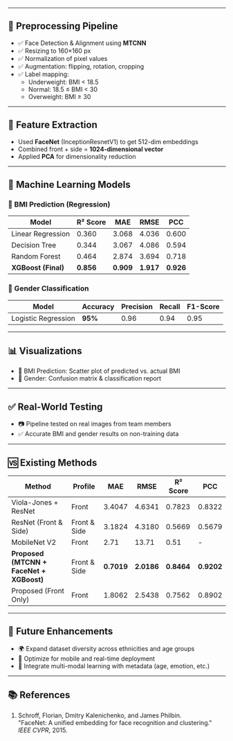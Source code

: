 
---

## 🧹 Preprocessing Pipeline

- ✅ Face Detection & Alignment using **MTCNN**
- ✅ Resizing to 160×160 px
- ✅ Normalization of pixel values
- ✅ Augmentation: flipping, rotation, cropping
- ✅ Label mapping:
  - Underweight: BMI < 18.5
  - Normal: 18.5 ≤ BMI < 30
  - Overweight: BMI ≥ 30

---

## 🔬 Feature Extraction

- Used **FaceNet** (InceptionResnetV1) to get 512-dim embeddings
- Combined front + side = **1024-dimensional vector**
- Applied **PCA** for dimensionality reduction

---

## 🧠 Machine Learning Models

### 🧮 BMI Prediction (Regression)

| Model                 | R² Score | MAE   | RMSE  | PCC   |
|----------------------|----------|-------|-------|-------|
| Linear Regression     | 0.360    | 3.068 | 4.036 | 0.600 |
| Decision Tree         | 0.344    | 3.067 | 4.086 | 0.594 |
| Random Forest         | 0.464    | 2.874 | 3.694 | 0.718 |
| **XGBoost (Final)**   | **0.856**| **0.909** | **1.917** | **0.926** |

### 🚻 Gender Classification

| Model                | Accuracy | Precision | Recall | F1-Score |
|---------------------|----------|-----------|--------|----------|
| Logistic Regression | **95%**  | 0.96      | 0.94   | 0.95     |

---

## 📊 Visualizations

- 📌 BMI Prediction: Scatter plot of predicted vs. actual BMI
- 📌 Gender: Confusion matrix & classification report

---

## ✅ Real-World Testing

- 📷 Pipeline tested on real images from team members
- ✅ Accurate BMI and gender results on non-training data

---

## 🆚 Existing Methods

| Method                        | Profile       | MAE   | RMSE  | R² Score | PCC   |
|------------------------------|---------------|-------|-------|----------|-------|
| Viola-Jones + ResNet         | Front         | 3.4047| 4.6341| 0.7823   | 0.8322|
| ResNet (Front & Side)        | Front & Side  | 3.1824| 4.3180| 0.5669   | 0.5679|
| MobileNet V2                 | Front         | 2.71  | 13.71 | 0.51     | -     |
| **Proposed (MTCNN + FaceNet + XGBoost)** | Front & Side | **0.7019** | **2.0186** | **0.8464** | **0.9202** |
| Proposed (Front Only)        | Front         | 1.8062| 2.5438| 0.7562   | 0.8902|

---

## 🔭 Future Enhancements

- 🌍 Expand dataset diversity across ethnicities and age groups  
- 📱 Optimize for mobile and real-time deployment  
- 🧠 Integrate multi-modal learning with metadata (age, emotion, etc.)

---

## 📚 References

1. Schroff, Florian, Dmitry Kalenichenko, and James Philbin.  
   "FaceNet: A unified embedding for face recognition and clustering."  
   *IEEE CVPR*, 2015.  
